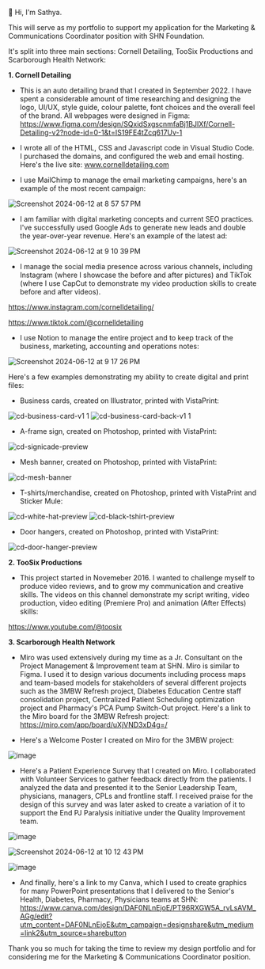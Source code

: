 👋 Hi, I'm Sathya.  

This will serve as my portfolio to support my application for the Marketing & Communications Coordinator position with SHN Foundation. 

It's split into three main sections: Cornell Detailing, TooSix Productions and Scarborough Health Network:



**1. Cornell Detailing**

- This is an auto detailing brand that I created in September 2022. I have spent a considerable amount of time researching and designing the logo, UI/UX, style guide, colour palette, font choices and the overall feel of the brand. All webpages were designed in Figma: https://www.figma.com/design/SQxidSxgscnmfaBj1BJIXf/Cornell-Detailing-v2?node-id=0-1&t=IS19FE4tZcq617Uv-1

- I wrote all of the HTML, CSS and Javascript code in Visual Studio Code. I purchased the domains, and configured the web and email hosting. Here's the live site: www.cornelldetailing.com

- I use MailChimp to manage the email marketing campaigns, here's an example of the most recent campaign:

![Screenshot 2024-06-12 at 8 57 57 PM](https://github.com/srambharose/portfolio/assets/78698182/a116f232-5120-4574-9646-d6611d38032c)


- I am familiar with digital marketing concepts and current SEO practices. I've successfully used Google Ads to generate new leads and double the year-over-year revenue. Here's an example of the latest ad:

![Screenshot 2024-06-12 at 9 10 39 PM](https://github.com/srambharose/portfolio/assets/78698182/8da944e0-de48-412e-afcb-5001088d1a04)


- I manage the social media presence across various channels, including Instagram (where I showcase the before and after pictures) and TikTok (where I use CapCut to demonstrate my video production skills to create before and after videos).

https://www.instagram.com/cornelldetailing/

https://www.tiktok.com/@cornelldetailing


- I use Notion to manage the entire project and to keep track of the business, marketing, accounting and operations notes:

![Screenshot 2024-06-12 at 9 17 26 PM](https://github.com/srambharose/portfolio/assets/78698182/60a0ed29-0493-450b-a6a2-041b30b8dcb6)


Here's a few examples demonstrating my ability to create digital and print files:

- Business cards, created on Illustrator, printed with VistaPrint:

![cd-business-card-v1 1](https://github.com/srambharose/portfolio/assets/78698182/6de9d87e-a4b1-47eb-9d22-ade043bbe1f1)
![cd-business-card-back-v1 1](https://github.com/srambharose/portfolio/assets/78698182/9b5f37f7-3bfe-44fa-8a99-01047fad19ad)


- A-frame sign, created on Photoshop, printed with VistaPrint:

![cd-signicade-preview](https://github.com/srambharose/portfolio/assets/78698182/9b37e5f6-9e51-482d-9899-cd15052f8b3e)


- Mesh banner, created on Photoshop, printed with VistaPrint:

![cd-mesh-banner](https://github.com/srambharose/portfolio/assets/78698182/30291306-b0e7-4414-aa0b-71a8671d8bd9)


- T-shirts/merchandise, created on Photoshop, printed with VistaPrint and Sticker Mule:

![cd-white-hat-preview](https://github.com/srambharose/portfolio/assets/78698182/39852a66-fee9-48e0-baee-8f33cbf55a62)
![cd-black-tshirt-preview](https://github.com/srambharose/portfolio/assets/78698182/81c39c2d-4496-4e7b-b493-fdf110ed8a2e)


- Door hangers, created on Photoshop, printed with VistaPrint:

![cd-door-hanger-preview](https://github.com/srambharose/portfolio/assets/78698182/c139b36c-dc3b-4bf5-8a5f-b18769ec19e3)


**2. TooSix Productions**

- This project started in Novemeber 2016. I wanted to challenge myself to produce video reviews, and to grow my communication and creative skills. The videos on this channel demonstrate my script writing, video production, video editing (Premiere Pro) and animation (After Effects) skills:

https://www.youtube.com/@toosix

**3. Scarborough Health Network**

- Miro was used extensively during my time as a Jr. Consultant on the Project Management & Improvement team at SHN. Miro is similar to Figma. I used it to design various documents including process maps and team-based models for stakeholders of several different projects such as the 3MBW Refresh project, Diabetes Education Centre staff consolidation project, Centralized Patient Scheduling optimization project and Pharmacy's PCA Pump Switch-Out project. Here's a link to the Miro board for the 3MBW Refresh project: https://miro.com/app/board/uXjVND3xD4g=/

- Here's a Welcome Poster I created on Miro for the 3MBW project:

![image](https://github.com/srambharose/portfolio/assets/78698182/4027c105-0c02-48d7-b708-c8f0ec558d1a)


- Here's a Patient Experience Survey that I created on Miro. I collaborated with Volunteer Services to gather feedback directly from the patients. I analyzed the data and presented it to the Senior Leadership Team, physicians, managers, CPLs and frontline staff. I received praise for the design of this survey and was later asked to create a variation of it to support the End PJ Paralysis initiative under the Quality Improvement team. 

![image](https://github.com/srambharose/portfolio/assets/78698182/136e935d-bcf4-421c-8d12-cc19bb35754b)

![Screenshot 2024-06-12 at 10 12 43 PM](https://github.com/srambharose/portfolio/assets/78698182/67824291-65a8-46db-bf35-b26eec3c8e64)

![image](https://github.com/srambharose/portfolio/assets/78698182/2e167747-2e9a-4959-8b99-6717009b9a0e)

- And finally, here's a link to my Canva, which I used to create graphics for many PowerPoint presentations that I delivered to the Senior's Health, Diabetes, Pharmacy, Physicians teams at SHN: https://www.canva.com/design/DAF0NLnEjoE/PT96RXGW5A_rvLsAVM_AGg/edit?utm_content=DAF0NLnEjoE&utm_campaign=designshare&utm_medium=link2&utm_source=sharebutton

Thank you so much for taking the time to review my design portfolio and for considering me for the Marketing & Communications Coordinator position. 








